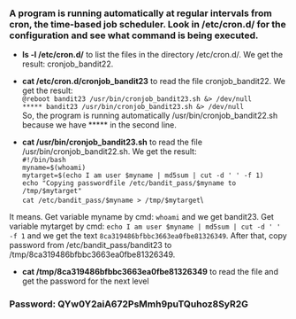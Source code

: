 ### A program is running automatically at regular intervals from cron, the time-based job scheduler. Look in /etc/cron.d/ for the configuration and see what command is being executed.

- **ls -l /etc/cron.d/** to list the files in the directory /etc/cron.d/. We get the result: cronjob_bandit22.

- **cat /etc/cron.d/cronjob_bandit23** to read the file cronjob_bandit22. We get the result: \
   `@reboot bandit23 /usr/bin/cronjob_bandit23.sh &> /dev/null`\
   `***** bandit23 /usr/bin/cronjob_bandit23.sh &> /dev/null` \
  So, the program is running automatically /usr/bin/cronjob_bandit22.sh
  because we have \*\*\*\*\* in the second line.

- **cat /usr/bin/cronjob_bandit23.sh** to read the file /usr/bin/cronjob_bandit22.sh. We get the result: \
  `#!/bin/bash`\
  `myname=$(whoami)`\
  `mytarget=$(echo I am user $myname | md5sum | cut -d ' ' -f 1)`\
  `echo "Copying passwordfile /etc/bandit_pass/$myname to /tmp/$mytarget"`\
  `cat /etc/bandit_pass/$myname > /tmp/$mytarget`\

It means. Get variable myname by cmd: `whoami` and we get bandit23.
Get variable mytarget by cmd: `echo I am user $myname | md5sum | cut -d ' ' -f 1` and we get the text `8ca319486bfbbc3663ea0fbe81326349`.
After that, copy password from /etc/bandit_pass/bandit23 to /tmp/8ca319486bfbbc3663ea0fbe81326349.

- **cat /tmp/8ca319486bfbbc3663ea0fbe81326349** to read the file and get the password for the next level

### Password: QYw0Y2aiA672PsMmh9puTQuhoz8SyR2G
